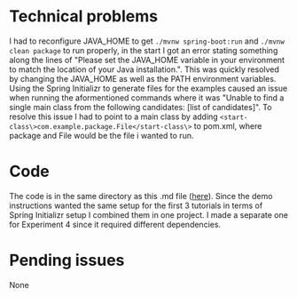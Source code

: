 # Technical problems
I had to reconfigure JAVA_HOME to get `./mvnw spring-boot:run` and `./mvnw clean package`  to run properly, in the start I got an error stating something along the lines of "Please set the JAVA_HOME variable in your environment to match the location of your Java installation.". This was quickly resolved by changing the JAVA_HOME as well as the PATH environment variables.
Using the Spring Initializr to generate files for the examples caused an issue when running the aformentioned commands where it was "Unable to find a single main class from the following candidates: [list of candidates]". To resolve this issue I had to point to a main class by adding `<start-class\>com.example.package.File</start-class\>` to pom.xml, where package and File would be the file i wanted to run.

# Code
The code is in the same directory as this .md file ([here](https://github.com/spectraldesign/DAT250Expass/tree/main/Expass%205)). Since the demo instructions wanted the same setup for the first 3 tutorials in terms of Spring Initializr setup I combined them in one project. I made a separate one for Experiment 4 since it required different dependencies.

# Pending issues
None
